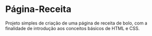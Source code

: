 # Página-Receita

Projeto simples de criação de uma página de receita de bolo, com a finalidade de introdução aos conceitos básicos de HTML e CSS.
